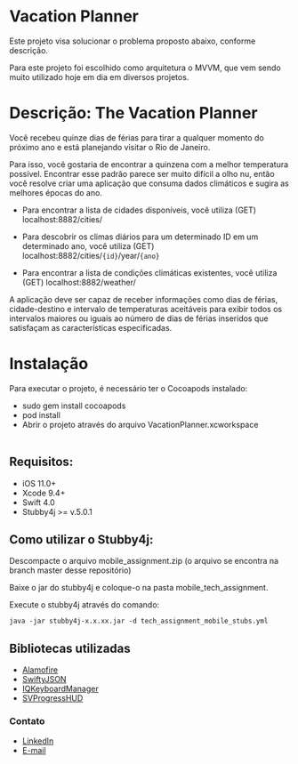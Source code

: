 # Vacation Planner

Este projeto visa solucionar o problema proposto abaixo, conforme descrição.

Para este projeto foi escolhido como arquitetura o MVVM, que vem sendo muito utilizado hoje em dia em diversos projetos.

# Descrição: The Vacation Planner

Você recebeu quinze dias de férias para tirar a qualquer momento do próximo ano e está planejando visitar o Rio de Janeiro.

Para isso, você gostaria de encontrar a quinzena com a melhor temperatura possível. Encontrar esse padrão parece ser muito difícil a olho nu, então você resolve criar uma aplicação que consuma dados climáticos e sugira as melhores épocas do ano.
 
* Para encontrar a lista de cidades disponíveis, você utiliza (GET) localhost:8882/cities/

* Para descobrir os climas diários para um determinado ID em um determinado ano, você utiliza (GET) localhost:8882/cities/`{id}`/year/`{ano}`

* Para encontrar a lista de condições climáticas existentes, você utiliza (GET) localhost:8882/weather/

 
A aplicação deve ser capaz de receber informações como dias de férias, cidade-destino e intervalo de temperaturas aceitáveis para exibir todos os intervalos maiores ou iguais ao número de dias de férias inseridos que satisfaçam as características especificadas.

# Instalação
Para executar o projeto, é necessário ter o Cocoapods instalado:<br />
- sudo gem install cocoapods <br />
- pod install <br />
- Abrir o projeto através do arquivo VacationPlanner.xcworkspace<br /><br />

## Requisitos:

- iOS 11.0+
- Xcode 9.4+
- Swift 4.0
- Stubby4j >= v.5.0.1

## Como utilizar o Stubby4j:

Descompacte o arquivo mobile_assignment.zip (o arquivo se encontra na branch master desse repositório)

Baixe o jar do stubby4j e coloque-o na pasta mobile_tech_assignment.

Execute o stubby4j através do comando: 

`java -jar stubby4j-x.x.xx.jar -d tech_assignment_mobile_stubs.yml`

## Bibliotecas utilizadas
- [Alamofire](https://github.com/Alamofire/Alamofire)
- [SwiftyJSON](https://github.com/SwiftyJSON/SwiftyJSON)
- [IQKeyboardManager](https://github.com/hackiftekhar/IQKeyboardManager)
- [SVProgressHUD](https://github.com/SVProgressHUD/SVProgressHUD)

### Contato
- [LinkedIn](https://www.linkedin.com/in/danilobias/)
- [E-mail](danilobias@hotmail.com)